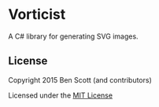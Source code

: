 # Vorticist

A C# library for generating SVG images.


## License

Copyright 2015 Ben Scott (and contributors)

Licensed under the [MIT License][mit-license]




[mit-license]: https://raw.githubusercontent.com/bendetat/vorticist/master/LICENSE
